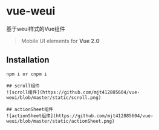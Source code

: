 # vue-weui
基于weui样式的Vue组件

> Mobile UI elements for **Vue 2.0**


## Installation
```shell
npm i or cnpm i

## scroll组件
![scroll组件](https://github.com/mjt412885604/vue-weui/blob/master/static/scroll.png)

## actionSheet组件
![actionSheet组件](https://github.com/mjt412885604/vue-weui/blob/master/static/actionSheet.png)


